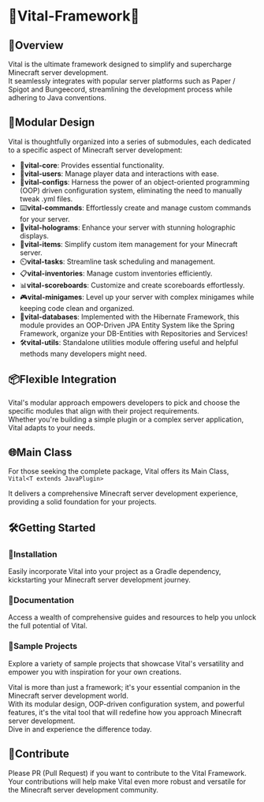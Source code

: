 # 🚀Vital-Framework🚀

## 🌟Overview

Vital is the ultimate framework designed to simplify and supercharge Minecraft server development.    
It seamlessly integrates with popular server platforms such as Paper / Spigot and Bungeecord, streamlining the
development process while adhering to Java conventions.

## 🧩Modular Design

Vital is thoughtfully organized into a series of submodules, each dedicated to a specific aspect of Minecraft server
development:

- 🏢**vital-core**: Provides essential functionality.
- 👥**vital-users**: Manage player data and interactions with ease.
- 📜**vital-configs**: Harness the power of an object-oriented programming (OOP) driven configuration system, eliminating
  the need to manually tweak .yml files.
- ⌨️**vital-commands**: Effortlessly create and manage custom commands for your server.
- 💫**vital-holograms**: Enhance your server with stunning holographic displays.
- 🍄**vital-items**: Simplify custom item management for your Minecraft server.
- ⏲️**vital-tasks**: Streamline task scheduling and management.
- 📋**vital-inventories**: Manage custom inventories efficiently.
- 📊**vital-scoreboards**: Customize and create scoreboards effortlessly.
- 🎮**vital-minigames**: Level up your server with complex minigames while keeping code clean and organized.
- 💾**vital-databases**: Implemented with the Hibernate Framework, this module provides an OOP-Driven JPA Entity System
  like the Spring Framework, organize your DB-Entities with Repositories and Services!
- 🛠️**vital-utils**: Standalone utilities module offering useful and helpful methods many developers might need.

## 📦Flexible Integration

Vital's modular approach empowers developers to pick and choose the specific modules that align with their project
requirements.    
Whether you're building a simple plugin or a complex server application, Vital adapts to your needs.

## 🌐Main Class

For those seeking the complete package, Vital offers its Main Class,    
`Vital<T extends JavaPlugin>`

It delivers a comprehensive Minecraft server development experience, providing a solid foundation for your projects.

## 🛠️Getting Started

### 🔗Installation

Easily incorporate Vital into your project as a Gradle dependency, kickstarting your Minecraft server development
journey.

### 📖Documentation

Access a wealth of comprehensive guides and resources to help you unlock the full potential of Vital.

### 🚀Sample Projects

Explore a variety of sample projects that showcase Vital's versatility and empower you with inspiration for your own
creations.

Vital is more than just a framework; it's your essential companion in the Minecraft server development world.    
With its modular design, OOP-driven configuration system, and powerful features, it's the vital tool that will redefine
how you approach Minecraft server development.    
Dive in and experience the difference today.

## 🤝Contribute

Please PR (Pull Request) if you want to contribute to the Vital Framework.  
Your contributions will help make Vital even more robust and versatile for the Minecraft server development community.
